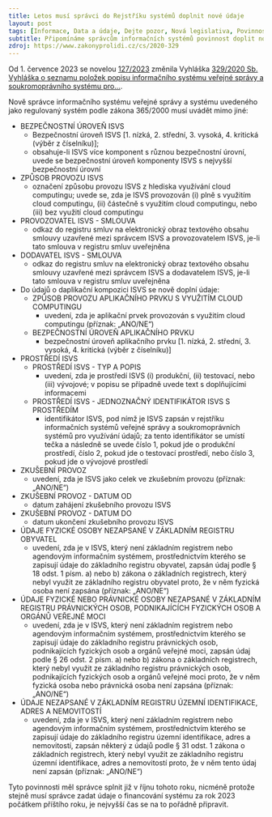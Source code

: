 ```yaml
---
title: Letos musí správci do Rejstříku systémů doplnit nové údaje
layout: post
tags: [Informace, Data a údaje, Dejte pozor, Nová legislativa, Povinnosti, Základní registry]
subtitle: Připomínáme správcům informačních systémů povinnost doplit nové údaje o jejich systémech, která pro ně platí od července tohoto roku.
zdroj: https://www.zakonyprolidi.cz/cs/2020-329
---
```


Od 1. července 2023 se novelou [127/2023](https://www.zakonyprolidi.cz/cs/2023-127) změnila Vyhláška [329/2020 Sb. Vyhláška o seznamu položek popisu informačního systému veřejné správy a soukromoprávního systému pro...](https://www.zakonyprolidi.cz/cs/2020-329). 

Nově správce informačního systému veřejné správy a systému uvedeného jako regulovaný systém podle zákona 365/2000 musí uvádět mimo jiné:



* BEZPEČNOSTNÍ ÚROVEŇ ISVS
	* Bezpečnostní úroveň ISVS [1. nízká, 2. střední, 3. vysoká, 4. kritická (výběr z číselníku)]; 
	* obsahuje-li ISVS více komponent s různou bezpečnostní úrovní, uvede se bezpečnostní úroveň komponenty ISVS s nejvyšší bezpečnostní úrovní
* ZPŮSOB PROVOZU ISVS
	* označení způsobu provozu ISVS z hlediska využívání cloud computingu; uvede se, zda je ISVS provozován (i) plně s využitím cloud computingu, (ii) částečně s využitím cloud computingu, nebo (iii) bez využití cloud computingu
* PROVOZOVATEL ISVS - SMLOUVA
	* odkaz do registru smluv na elektronický obraz textového obsahu smlouvy uzavřené mezi správcem ISVS a provozovatelem ISVS, je-li tato smlouva v registru smluv uveřejněna
* DODAVATEL ISVS - SMLOUVA
	* odkaz do registru smluv na elektronický obraz textového obsahu smlouvy uzavřené mezi správcem ISVS a dodavatelem ISVS, je-li tato smlouva v registru smluv uveřejněna
* Do údajů o daplikační kompozici ISVS se nově doplní údaje:
	* ZPŮSOB PROVOZU APLIKAČNÍHO PRVKU S VYUŽITÍM CLOUD COMPUTINGU
		* uvedení, zda je aplikační prvek provozován s využitím cloud computingu (příznak: „ANO/NE“)
	* BEZPEČNOSTNÍ ÚROVEŇ APLIKAČNÍHO PRVKU
		* bezpečnostní úroveň aplikačního prvku [1. nízká, 2. střední, 3. vysoká, 4. kritická (výběr z číselníku)]
* PROSTŘEDÍ ISVS
	* PROSTŘEDÍ ISVS - TYP A POPIS
		* uvedení, zda je prostředí ISVS (i) produkční, (ii) testovací, nebo (iii) vývojové; v popisu se případně uvede text s doplňujícími informacemi
	* PROSTŘEDÍ ISVS - JEDNOZNAČNÝ IDENTIFIKÁTOR ISVS S PROSTŘEDÍM
		* identifikátor ISVS, pod nímž je ISVS zapsán v rejstříku informačních systémů veřejné správy a soukromoprávních systémů pro využívání údajů; za tento identifikátor se umístí tečka a následně se uvede číslo 1, pokud jde o produkční prostředí, číslo 2, pokud jde o testovací prostředí, nebo číslo 3, pokud jde o vývojové prostředí
* ZKUŠEBNÍ PROVOZ
	* uvedení, zda je ISVS jako celek ve zkušebním provozu (příznak: „ANO/NE“)
* ZKUŠEBNÍ PROVOZ - DATUM OD
	* datum zahájení zkušebního provozu ISVS
* ZKUŠEBNÍ PROVOZ - DATUM DO
	* datum ukončení zkušebního provozu ISVS
* ÚDAJE FYZICKÉ OSOBY NEZAPSANÉ V ZÁKLADNÍM REGISTRU OBYVATEL
	* uvedení, zda je v ISVS, který není základním registrem nebo agendovým informačním systémem, prostřednictvím kterého se zapisují údaje do základního registru obyvatel, zapsán údaj podle § 18 odst. 1 písm. a) nebo b) zákona o základních registrech, který nebyl využit ze základního registru obyvatel proto, že v něm fyzická osoba není zapsána (příznak: „ANO/NE“)
* ÚDAJE FYZICKÉ NEBO PRÁVNICKÉ OSOBY NEZAPSANÉ V ZÁKLADNÍM REGISTRU PRÁVNICKÝCH OSOB, PODNIKAJÍCÍCH FYZICKÝCH OSOB A ORGÁNŮ VEŘEJNÉ MOCI
	* uvedení, zda je v ISVS, který není základním registrem nebo agendovým informačním systémem, prostřednictvím kterého se zapisují údaje do základního registru právnických osob, podnikajících fyzických osob a orgánů veřejné moci, zapsán údaj podle § 26 odst. 2 písm. a) nebo b) zákona o základních registrech, který nebyl využit ze základního registru právnických osob, podnikajících fyzických osob a orgánů veřejné moci proto, že v něm fyzická osoba nebo právnická osoba není zapsána (příznak: „ANO/NE“)
* ÚDAJE NEZAPSANÉ V ZÁKLADNÍM REGISTRU ÚZEMNÍ IDENTIFIKACE, ADRES A NEMOVITOSTÍ
	* uvedení, zda je v ISVS, který není základním registrem nebo agendovým informačním systémem, prostřednictvím kterého se zapisují údaje do základního registru územní identifikace, adres a nemovitostí, zapsán některý z údajů podle § 31 odst. 1 zákona o základních registrech, který nebyl využit ze základního registru územní identifikace, adres a nemovitostí proto, že v něm tento údaj není zapsán (příznak: „ANO/NE“)

Tyto povinnosti měl správce splnit již v říjnu tohoto roku, nicméně protože stejně musí správce zadat údaje o financování systému za rok 2023 počátkem příštího roku, je nejvyšší čas se na to pořádně připravit.